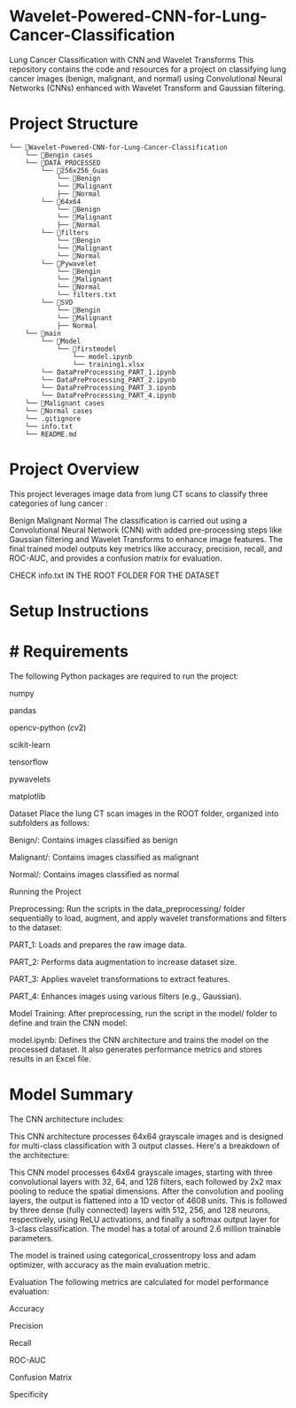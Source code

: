 
# Wavelet-Powered-CNN-for-Lung-Cancer-Classification

Lung Cancer Classification with CNN and Wavelet Transforms
This repository contains the code and resources for a project on classifying lung cancer images (benign, malignant, and normal) using Convolutional Neural Networks (CNNs) enhanced with Wavelet Transform and Gaussian filtering.

# Project Structure
```
└── 📁Wavelet-Powered-CNN-for-Lung-Cancer-Classification
    └── 📁Bengin cases
    └── 📁DATA_PROCESSED
        └── 📁256x256_Guas
            └── 📁Benign
            └── 📁Malignant
            ├── 📁Normal
        └── 📁64x64
            └── 📁Benign
            └── 📁Malignant
            ├── 📁Normal
        └── 📁filters
            └── 📁Bengin                
            └── 📁Malignant
            └── 📁Normal
        └── 📁Pywavelet
            └── 📁Bengin
            └── 📁Malignant
            └── 📁Normal
            └── filters.txt
        └── 📁SVD
            └── 📁Bengin
            └── 📁Malignant
            ├── Normal
    └── 📁main
        └── 📁Model
            └── 📁firstmodel
                └── model.ipynb
                └── training1.xlsx
        └── DataPreProcessing_PART_1.ipynb
        └── DataPreProcessing_PART_2.ipynb
        └── DataPreProcessing_PART_3.ipynb
        └── DataPreProcessing_PART_4.ipynb
    └── 📁Malignant cases
    └── 📁Normal cases
    └── .gitignore
    └── info.txt
    └── README.md
```

# Project Overview

This project leverages image data from lung CT scans to classify three categories of lung cancer :

Benign
Malignant
Normal
The classification is carried out using a Convolutional Neural Network (CNN) with added pre-processing steps like Gaussian filtering and Wavelet Transforms to enhance image features. The final trained model outputs key metrics like accuracy, precision, recall, and ROC-AUC, and provides a confusion matrix for evaluation.

CHECK info.txt IN THE ROOT FOLDER FOR THE DATASET
# Setup Instructions
# # Requirements
The following Python packages are required to run the project:

numpy  

pandas

opencv-python (cv2)

scikit-learn

tensorflow

pywavelets

matplotlib


Dataset
Place the lung CT scan images in the ROOT folder, organized into subfolders as follows:

Benign/: Contains images classified as benign

Malignant/: Contains images classified as malignant

Normal/: Contains images classified as normal

Running the Project


Preprocessing: Run the scripts in the data_preprocessing/ folder sequentially to load, augment, and apply wavelet transformations and filters to the dataset:

PART_1: Loads and prepares the raw image data.

PART_2: Performs data augmentation to increase dataset size.

PART_3: Applies wavelet transformations to extract features.

PART_4: Enhances images using various filters (e.g., Gaussian).

Model Training: After preprocessing, run the script in the model/ folder to define and train the CNN model:

model.ipynb: Defines the CNN architecture and trains the model on the processed dataset. It also generates performance metrics and stores results in an Excel file.



# Model Summary
The CNN architecture includes:


This CNN architecture processes 64x64 grayscale images and is designed for multi-class classification with 3 output classes. Here's a breakdown of the architecture:

This CNN model processes 64x64 grayscale images, starting with three convolutional layers with 32, 64, and 128 filters, each followed by 2x2 max pooling to reduce the spatial dimensions. After the convolution and pooling layers, the output is flattened into a 1D vector of 4608 units. This is followed by three dense (fully connected) layers with 512, 256, and 128 neurons, respectively, using ReLU activations, and finally a softmax output layer for 3-class classification. The model has a total of around 2.6 million trainable parameters.


The model is trained using categorical_crossentropy loss and adam optimizer, with accuracy as the main evaluation metric.

Evaluation
The following metrics are calculated for model performance evaluation:

Accuracy

Precision

Recall

ROC-AUC

Confusion Matrix

Specificity

